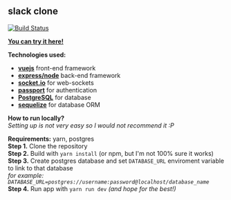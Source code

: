 ## slack clone
[![Build Status](https://travis-ci.org/JaakkoLipsanen/slacky.svg?branch=master)](https://travis-ci.org/JaakkoLipsanen/slacky)

[**You can try it here!**](https://flai.xyz/slacky/)

**Technologies used:**
- [**vuejs**](https://vuejs.org/) front-end framework
- [**express/node**](http://expressjs.com/) back-end framework
- [**socket.io**](http://socket.io/) for web-sockets
- [**passport**](http://passportjs.org/) for authentication
- [**PostgreSQL**](https://www.postgresql.org/) for database
- [**sequelize**](sequelizejs.com) for database ORM

**How to run locally?**  
*Setting up is not very easy so I would not recommend it :P*  

**Requirements:** yarn, postgres  
**Step 1.** Clone the repository  
**Step 2.** Build with `yarn install` (or npm, but I'm not 100% sure it works)  
**Step 3.** Create postgres database and set `DATABASE_URL` enviroment variable 
			to link to that database  
			*for example: `DATABASE_URL=postgres://username:password@localhost/database_name`*  
**Step 4.** Run app with `yarn run dev` *(and hope for the best!)*
